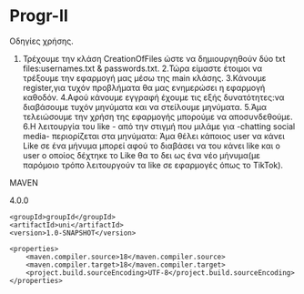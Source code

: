 # Progr-II
Οδηγίες χρήσης.
1. Τρέχουμε την κλάση CreationOfFiles ώστε να δημιουργηθούν δύο txt files:usernames.txt & passwords.txt.
2.Τώρα είμαστε έτοιμοι να τρέξουμε την εφαρμογή μας μέσω της main κλάσης.
3.Κάνουμε register,για τυχόν προβλήματα θα μας ενημερώσει η εφαρμογή καθοδόν.
4.Αφού κάνουμε εγγραφή έχουμε τις εξής δυνατότητες:να διαβάσουμε τυχόν μηνύματα και να στείλουμε μηνύματα.
5.Άμα τελειώσουμε την χρήση της εφαρμογής μπορούμε να αποσυνδεθούμε.
6.Η λειτουργία του like - από την στιγμή που μιλάμε για -chatting social media- περιορίζεται στα μηνύματα:
Άμα θέλει κάποιος user να κάνει Like σε ένα μήνυμα μπορεί αφού το διαβάσει να του κάνει like και ο user ο
οποίος δέχτηκε το Like θα το δει ως ένα νέο μήνυμα(με παρόμοιο τρόπο λειτουργούν τα like σε εφαρμογές όπως το TikTok).

MAVEN
<?xml version="1.0" encoding="UTF-8"?>
<project xmlns="http://maven.apache.org/POM/4.0.0"
         xmlns:xsi="http://www.w3.org/2001/XMLSchema-instance"
         xsi:schemaLocation="http://maven.apache.org/POM/4.0.0 http://maven.apache.org/xsd/maven-4.0.0.xsd">
    <modelVersion>4.0.0</modelVersion>

    <groupId>groupId</groupId>
    <artifactId>uni</artifactId>
    <version>1.0-SNAPSHOT</version>

    <properties>
        <maven.compiler.source>18</maven.compiler.source>
        <maven.compiler.target>18</maven.compiler.target>
        <project.build.sourceEncoding>UTF-8</project.build.sourceEncoding>
    </properties>
    
</project>
